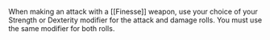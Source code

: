 When making an attack with a [[Finesse]] weapon, use your choice of your Strength or Dexterity modifier for the attack and damage rolls. You must use the same modifier for both rolls.